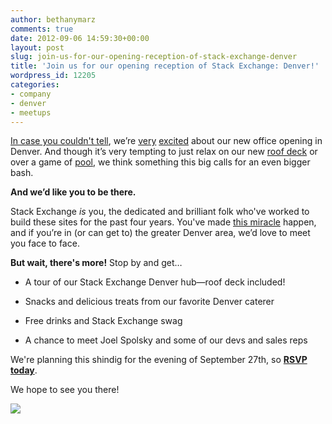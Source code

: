 ```yaml
---
author: bethanymarz
comments: true
date: 2012-09-06 14:59:30+00:00
layout: post
slug: join-us-for-our-opening-reception-of-stack-exchange-denver
title: 'Join us for our opening reception of Stack Exchange: Denver!'
wordpress_id: 12205
categories:
- company
- denver
- meetups
---
```


[In case you couldn't tell](http://blog.stackoverflow.com/2012/08/stack-exchange-takes-on-denver-welcome-to-our-new-colleagues/), we’re [very](http://www.flickr.com/photos/stackexchange/7776308984/in/set-72157631181635072) [excited](http://www.flickr.com/photos/stackexchange/7776308010/in/set-72157631181635072) about our new office opening in Denver. And though it’s very tempting to just relax on our new [roof deck](http://www.flickr.com/photos/stackexchange/7776299606/in/set-72157631181635072) or over a game of [pool](http://www.flickr.com/photos/stackexchange/7833569654/in/set-72157631181635072), we think something this big calls for an even bigger bash.

**And we’d like you to be there.**

Stack Exchange _is_ you, the dedicated and brilliant folk who've worked to build these sites for the past four years. You've made [this miracle](http://blog.stackoverflow.com/2008/09/then-a-miracle-occurs-public-beta/) happen, and if you’re in (or can get to) the greater Denver area, we’d love to meet you face to face.

**But wait, there's more!** Stop by and get…



	
  * A tour of our Stack Exchange Denver hub—roof deck included!

	
  * Snacks and delicious treats from our favorite Denver caterer

	
  * Free drinks and Stack Exchange swag

	
  * A chance to meet Joel Spolsky and some of our devs and sales reps


We're planning this shindig for the evening of September 27th, so [**RSVP today**](http://s.tk/denver).

We hope to see you there!

[![](http://i.imgur.com/1bJSW.jpg)](http://s.tk/denver)


